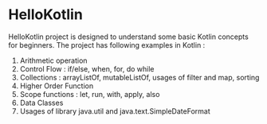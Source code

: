 # HelloKotlin

HelloKotlin project is designed to understand some basic Kotlin concepts for beginners. 
The project has following examples in Kotlin :

1. Arithmetic operation 
2. Control Flow : if/else, when, for, do while
3. Collections  : arrayListOf, mutableListOf, usages of filter and map, sorting
5. Higher Order Function
6. Scope functions : let, run, with, apply, also
7. Data Classes
8. Usages of library java.util and java.text.SimpleDateFormat
